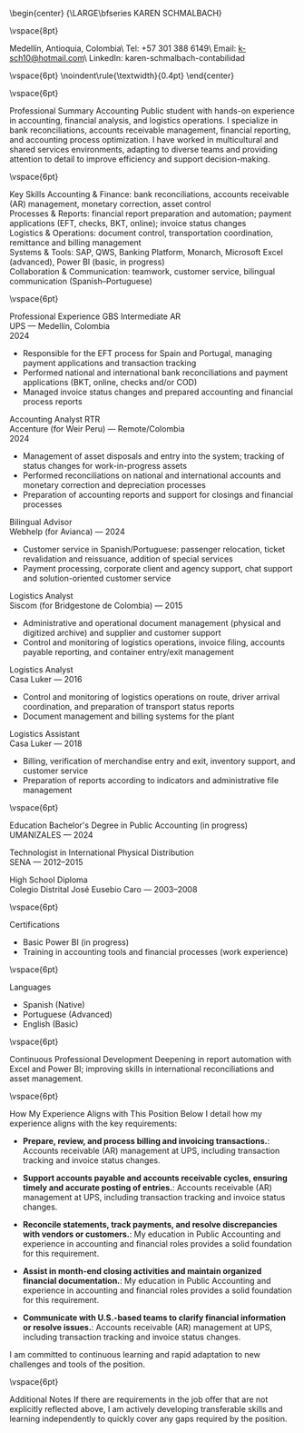 \begin{center} {\LARGE\bfseries KAREN SCHMALBACH}

\vspace{8pt}

Medellín, Antioquia, Colombia\ Tel: +57 301 388 6149\ Email: k-sch10@hotmail.com\ LinkedIn: karen-schmalbach-contabilidad

\vspace{6pt} \noindent\rule{\textwidth}{0.4pt} \end{center}

\vspace{6pt}

Professional Summary
Accounting Public student with hands-on experience in accounting, financial analysis, and logistics operations. I specialize in bank reconciliations, accounts receivable management, financial reporting, and accounting process optimization. I have worked in multicultural and shared services environments, adapting to diverse teams and providing attention to detail to improve efficiency and support decision-making.

\vspace{6pt}

Key Skills
Accounting & Finance: bank reconciliations, accounts receivable (AR) management, monetary correction, asset control  
Processes & Reports: financial report preparation and automation; payment applications (EFT, checks, BKT, online); invoice status changes  
Logistics & Operations: document control, transportation coordination, remittance and billing management  
Systems & Tools: SAP, QWS, Banking Platform, Monarch, Microsoft Excel (advanced), Power BI (basic, in progress)  
Collaboration & Communication: teamwork, customer service, bilingual communication (Spanish–Portuguese)

\vspace{6pt}

Professional Experience
GBS Intermediate AR  
UPS — Medellín, Colombia  
2024

- Responsible for the EFT process for Spain and Portugal, managing payment applications and transaction tracking  
- Performed national and international bank reconciliations and payment applications (BKT, online, checks and/or COD)  
- Managed invoice status changes and prepared accounting and financial process reports

Accounting Analyst RTR  
Accenture (for Weir Peru) — Remote/Colombia  
2024

- Management of asset disposals and entry into the system; tracking of status changes for work-in-progress assets  
- Performed reconciliations on national and international accounts and monetary correction and depreciation processes  
- Preparation of accounting reports and support for closings and financial processes

Bilingual Advisor  
Webhelp (for Avianca) — 2024

- Customer service in Spanish/Portuguese: passenger relocation, ticket revalidation and reissuance, addition of special services  
- Payment processing, corporate client and agency support, chat support and solution-oriented customer service

Logistics Analyst  
Siscom (for Bridgestone de Colombia) — 2015

- Administrative and operational document management (physical and digitized archive) and supplier and customer support  
- Control and monitoring of logistics operations, invoice filing, accounts payable reporting, and container entry/exit management

Logistics Analyst  
Casa Luker — 2016

- Control and monitoring of logistics operations on route, driver arrival coordination, and preparation of transport status reports  
- Document management and billing systems for the plant

Logistics Assistant  
Casa Luker — 2018

- Billing, verification of merchandise entry and exit, inventory support, and customer service  
- Preparation of reports according to indicators and administrative file management

\vspace{6pt}

Education
Bachelor's Degree in Public Accounting (in progress)  
UMANIZALES — 2024

Technologist in International Physical Distribution  
SENA — 2012–2015

High School Diploma  
Colegio Distrital José Eusebio Caro — 2003–2008

\vspace{6pt}

Certifications
- Basic Power BI (in progress)  
- Training in accounting tools and financial processes (work experience)

\vspace{6pt}

Languages
- Spanish (Native)  
- Portuguese (Advanced)  
- English (Basic)

\vspace{6pt}

Continuous Professional Development
Deepening in report automation with Excel and Power BI; improving skills in international reconciliations and asset management.

\vspace{6pt}

How My Experience Aligns with This Position
Below I detail how my experience aligns with the key requirements:

- **Prepare, review, and process billing and invoicing transactions.**: Accounts receivable (AR) management at UPS, including transaction tracking and invoice status changes.

- **Support accounts payable and accounts receivable cycles, ensuring timely and accurate posting of entries.**: Accounts receivable (AR) management at UPS, including transaction tracking and invoice status changes.

- **Reconcile statements, track payments, and resolve discrepancies with vendors or customers.**: My education in Public Accounting and experience in accounting and financial roles provides a solid foundation for this requirement.

- **Assist in month-end closing activities and maintain organized financial documentation.**: My education in Public Accounting and experience in accounting and financial roles provides a solid foundation for this requirement.

- **Communicate with U.S.-based teams to clarify financial information or resolve issues.**: Accounts receivable (AR) management at UPS, including transaction tracking and invoice status changes.


I am committed to continuous learning and rapid adaptation to new challenges and tools of the position.

\vspace{6pt}

Additional Notes
If there are requirements in the job offer that are not explicitly reflected above, I am actively developing transferable skills and learning independently to quickly cover any gaps required by the position.
